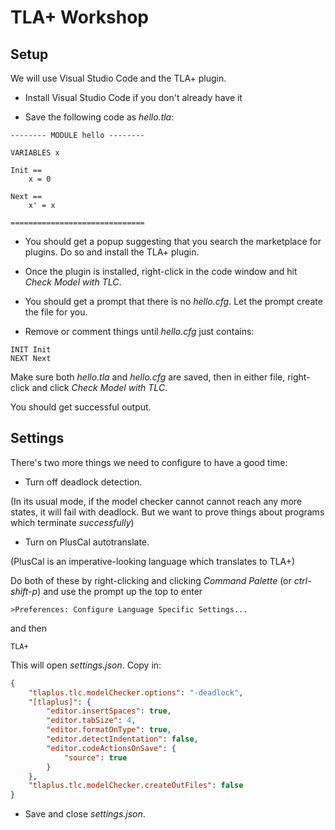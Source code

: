 # TLA+ Workshop

## Setup

We will use Visual Studio Code and the TLA+ plugin.

* Install Visual Studio Code if you don't already have it

* Save the following code as _hello.tla_:

```tla
-------- MODULE hello --------

VARIABLES x

Init ==
    x = 0

Next ==
    x' = x

==============================
```

* You should get a popup suggesting that you search the marketplace for plugins.  Do so and install the TLA+ plugin.

* Once the plugin is installed, right-click in the code window and hit _Check Model with TLC_.

* You should get a prompt that there is no _hello.cfg_.  Let the prompt create the file for you.

* Remove or comment things until _hello.cfg_ just contains:
```tla
INIT Init
NEXT Next
```
Make sure both _hello.tla_ and _hello.cfg_ are saved, then in either file, right-click and click _Check Model with TLC_.

You should get successful output.

## Settings

There's two more things we need to configure to have a good time:
- Turn off deadlock detection.

(In its usual mode, if the model checker cannot cannot reach any more states, it will fail with deadlock.  But we want to prove things about programs which terminate _successfully_)

- Turn on PlusCal autotranslate.

(PlusCal is an imperative-looking language which translates to TLA+)

Do both of these by right-clicking and clicking _Command Palette_ (or _ctrl-shift-p_) and use the prompt up the top to enter
```
>Preferences: Configure Language Specific Settings...
```
and then
```
TLA+
```

This will open _settings.json_.  Copy in:
```json
{
    "tlaplus.tlc.modelChecker.options": "-deadlock",
    "[tlaplus]": {
        "editor.insertSpaces": true,
        "editor.tabSize": 4,
        "editor.formatOnType": true,
        "editor.detectIndentation": false,
        "editor.codeActionsOnSave": {
            "source": true
        }
    },
    "tlaplus.tlc.modelChecker.createOutFiles": false
}
```
* Save and close _settings.json_.
